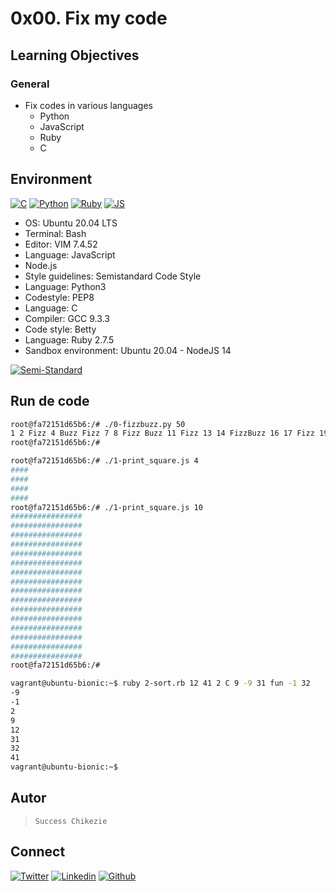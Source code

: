 # 0x00. Fix my code

## Learning Objectives

### General

* Fix codes in various languages
  * Python
  * JavaScript
  * Ruby
  * C

## Environment

<!-- c -->
[![C](https://img.shields.io/static/v1?label=&message=C%20Language&color=5C6BC0&logo=c&logoColor=A8B9CC&labelColor=2F333A)](https://www.cprogramming.com/) <!-- python-->
[![Python](https://img.shields.io/static/v1?label=&message=Python&color=FFD43B&logo=python&logoColor=3776AB&labelColor=2F333A)](https://www.python.org) <!-- ruby -->
[![Ruby](https://img.shields.io/static/v1?label=&message=Ruby&color=CC342D&logo=ruby&logoColor=E74C3C&labelColor=2F333A)](https://www.ruby-lang.org) <!-- JS -->
[![JS](https://img.shields.io/static/v1?label=&message=JavaScript&color=D4B830&logo=JavaScript&logoColor=F7DF1E&labelColor=2F333A)](https://www.javascript.com)

* OS: Ubuntu 20.04 LTS
* Terminal: Bash
* Editor: VIM 7.4.52
* Language: JavaScript
* Node.js
* Style guidelines: Semistandard Code Style
* Language: Python3
* Codestyle: PEP8
* Language: C
* Compiler: GCC 9.3.3
* Code style: Betty
* Language: Ruby 2.7.5
* Sandbox environment: Ubuntu 20.04 - NodeJS 14

<!-- semistandard -->
[![Semi-Standard](https://raw.githubusercontent.com/standard/semistandard/master/badge.svg)](https://github.com/standard/semistandard)

## Run de code

```bash
root@fa72151d65b6:/# ./0-fizzbuzz.py 50
1 2 Fizz 4 Buzz Fizz 7 8 Fizz Buzz 11 Fizz 13 14 FizzBuzz 16 17 Fizz 19 Buzz Fizz 22 23 Fizz Buzz 26 Fizz 28 29 FizzBuzz 31 32 Fizz 34 Buzz Fizz 37 38 Fizz Buzz 41 Fizz 43 44 FizzBuzz 46 47 Fizz 49 Buzz
root@fa72151d65b6:/#
```

```bash
root@fa72151d65b6:/# ./1-print_square.js 4
####
####
####
####
root@fa72151d65b6:/# ./1-print_square.js 10
################
################
################
################
################
################
################
################
################
################
################
################
################
################
################
################
root@fa72151d65b6:/#
```

```bash
vagrant@ubuntu-bionic:~$ ruby 2-sort.rb 12 41 2 C 9 -9 31 fun -1 32
-9
-1
2
9
12
31
32
41
vagrant@ubuntu-bionic:~$
```

## Autor

>```Success Chikezie```

## Connect

<!-- twitter -->
[![Twitter](https://img.shields.io/twitter/follow/ralex_uy?style=social)](https://twitter.com/succynice) <!-- linkedin --> [![Linkedin](https://img.shields.io/badge/LinkedIn-+26K-blue?style=social&logo=linkedin)](https://www.linkedin.com/in/succynice/) <!-- github --> [![Github](https://img.shields.io/github/followers/succynice?style=social)](https://github.com/succynice/)
